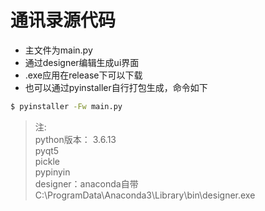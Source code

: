 # 通讯录源代码
* 主文件为main.py  
* 通过designer编辑生成ui界面  
* .exe应用在release下可以下载
* 也可以通过pyinstaller自行打包生成，命令如下
``` bash
$ pyinstaller -Fw main.py
```
> 注:  
> python版本： 3.6.13  
> pyqt5  
> pickle  
> pypinyin  
> designer：anaconda自带  C:\ProgramData\Anaconda3\Library\bin\designer.exe
